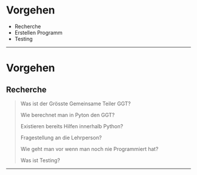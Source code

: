 # Vorgehen
- Recherche
- Erstellen Programm
- Testing

---
# Vorgehen
## Recherche

> Was ist der Grösste Gemeinsame Teiler GGT?
> 
> Wie berechnet man in Pyton den GGT?
> 
> Existieren bereits Hilfen innerhalb Python?
> 
> Fragestellung an die Lehrperson?
> 
> Wie geht man vor wenn man noch nie Programmiert hat?
> 
> Was ist Testing?
> 

---
